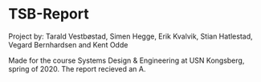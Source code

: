 # TSB-Report

Project by:
	Tarald Vestbøstad,
	Simen Hegge,
	Erik Kvalvik,
	Stian Hatlestad,
	Vegard Bernhardsen and
	Kent Odde

Made for the course Systems Design & Engineering at USN Kongsberg, spring of 2020. The report recieved an A. 

